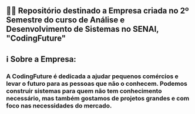 ## 👨‍💻 Repositório destinado a Empresa criada no 2º Semestre do curso de Análise e Desenvolvimento de Sistemas no SENAI, "CodingFuture"

## ℹ️ Sobre a Empresa:
### A CodingFuture é dedicada a ajudar pequenos comércios e levar o futuro para as pessoas que não o conhecem. Podemos construir sistemas para quem não tem conhecimento necessário, mas também gostamos de projetos grandes e com foco nas necessidades do mercado.


